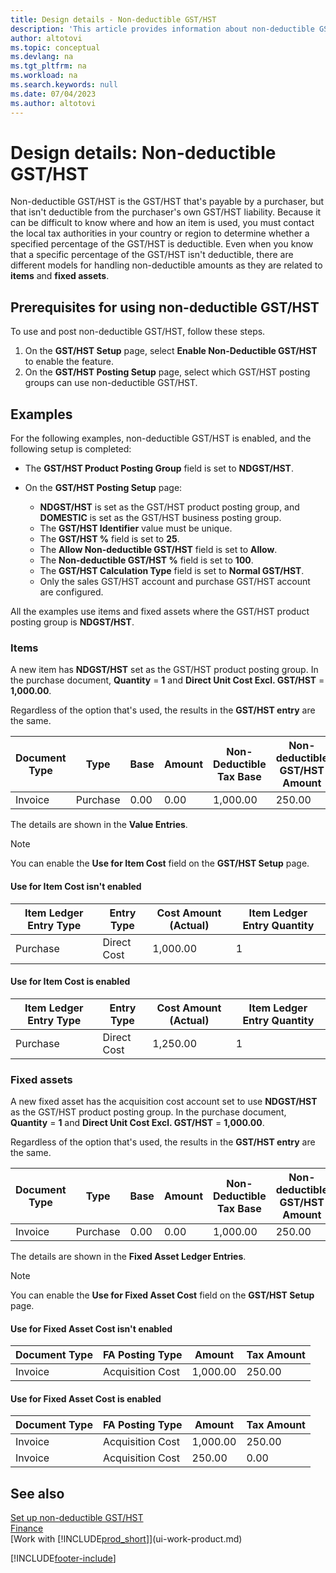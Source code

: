 ```yaml
---
title: Design details - Non-deductible GST/HST
description: 'This article provides information about non-deductible GST/HST that''s payable by a purchaser, but that isn''t deductible from the purchaser''s own GST/HST liability.'
author: altotovi
ms.topic: conceptual
ms.devlang: na
ms.tgt_pltfrm: na
ms.workload: na
ms.search.keywords: null
ms.date: 07/04/2023
ms.author: altotovi
---
```


# Design details: Non-deductible GST/HST

Non-deductible GST/HST is the GST/HST that's payable by a purchaser, but that isn't deductible from the purchaser's own GST/HST liability. Because it can be difficult to know where and how an item is used, you must contact the local tax authorities in your country or region to determine whether a specified percentage of the GST/HST is deductible. Even when you know that a specific percentage of the GST/HST isn't deductible, there are different models for handling non-deductible amounts as they are related to **items** and **fixed assets**.

## Prerequisites for using non-deductible GST/HST

To use and post non-deductible GST/HST, follow these steps.

1. On the **GST/HST Setup** page, select **Enable Non-Deductible GST/HST** to enable the feature.
2. On the **GST/HST Posting Setup** page, select which GST/HST posting groups can use non-deductible GST/HST.

## Examples

For the following examples, non-deductible GST/HST is enabled, and the following setup is completed:

- The **GST/HST Product Posting Group** field is set to **NDGST/HST**.
- On the **GST/HST Posting Setup** page:

    - **NDGST/HST** is set as the GST/HST product posting group, and **DOMESTIC** is set as the GST/HST business posting group.
    - The **GST/HST Identifier** value must be unique.
    - The **GST/HST %** field is set to **25**.
    - The **Allow Non-deductible GST/HST** field is set to **Allow**.
    - The **Non-deductible GST/HST %** field is set to **100**.
    - The **GST/HST Calculation Type** field is set to **Normal GST/HST**.
    - Only the sales GST/HST account and purchase GST/HST account are configured.

All the examples use items and fixed assets where the GST/HST product posting group is **NDGST/HST**.

### Items

A new item has **NDGST/HST** set as the GST/HST product posting group. In the purchase document, **Quantity** = **1** and **Direct Unit Cost Excl. GST/HST** = **1,000.00**.

Regardless of the option that's used, the results in the **GST/HST entry** are the same.

| Document Type | Type | Base | Amount | Non-Deductible Tax Base | Non-deductible GST/HST Amount |
|---|---|---|---|---|---|
| Invoice | Purchase | 0.00 | 0.00 | 1,000.00 | 250.00 |

The details are shown in the **Value Entries**.

> [!NOTE]
> You can enable the **Use for Item Cost** field on the **GST/HST Setup** page.

#### Use for Item Cost isn't enabled

| Item Ledger Entry Type | Entry Type | Cost Amount (Actual) | Item Ledger Entry Quantity |
|---|---|---|---|
| Purchase | Direct Cost | 1,000.00 | 1 |

#### Use for Item Cost is enabled

| Item Ledger Entry Type | Entry Type | Cost Amount (Actual) | Item Ledger Entry Quantity |
|---|---|---|---|
| Purchase | Direct Cost | 1,250.00 | 1 |

### Fixed assets

A new fixed asset has the acquisition cost account set to use **NDGST/HST** as the GST/HST product posting group. In the purchase document, **Quantity** = **1** and **Direct Unit Cost Excl. GST/HST** = **1,000.00**.

Regardless of the option that's used, the results in the **GST/HST entry** are the same.

| Document Type | Type | Base | Amount | Non-Deductible Tax Base | Non-deductible GST/HST Amount |
|---|---|---|---|---|---|
| Invoice | Purchase | 0.00 | 0.00 | 1,000.00 | 250.00 |

The details are shown in the **Fixed Asset Ledger Entries**.

> [!NOTE]
> You can enable the **Use for Fixed Asset Cost** field on the **GST/HST Setup** page.

#### Use for Fixed Asset Cost isn't enabled

| Document Type | FA Posting Type | Amount | Tax Amount |
|---|---|---|---|
| Invoice | Acquisition Cost | 1,000.00 | 250.00 |

#### Use for Fixed Asset Cost is enabled

| Document Type | FA Posting Type | Amount | Tax Amount |
|---|---|---|---|
| Invoice | Acquisition Cost | 1,000.00 | 250.00 |
| Invoice | Acquisition Cost | 250.00 | 0.00 |

## See also 

[Set up non-deductible GST/HST](finance-setup-nondeductible-vat.md)  
[Finance](finance.md)  
[Work with [!INCLUDE[prod_short](includes/prod_short.md)]](ui-work-product.md)

[!INCLUDE[footer-include](includes/footer-banner.md)]
